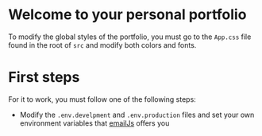# Welcome to your personal portfolio

To modify the global styles of the portfolio, you must go to the ```App.css``` file found in the root of ```src``` and modify both colors and fonts.

# First steps

For it to work, you must follow one of the following steps:

* Modify the ```.env.develpment``` and ```.env.production``` files and set your own environment variables that [emailJs](emailjs.com) offers you

